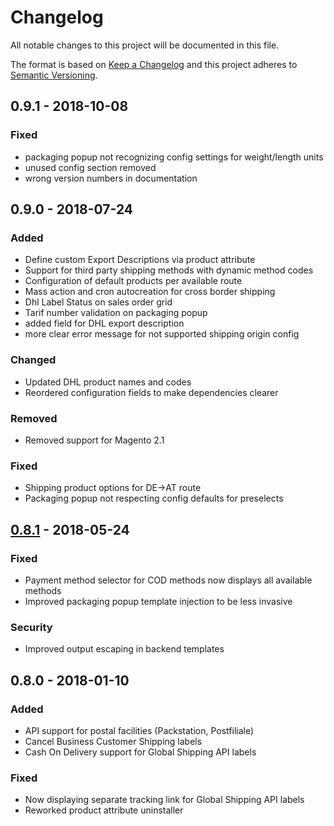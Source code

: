 # Changelog
All notable changes to this project will be documented in this file.

The format is based on [Keep a Changelog](http://keepachangelog.com/en/1.0.0/)
and this project adheres to [Semantic Versioning](http://semver.org/spec/v2.0.0.html).

## 0.9.1 - 2018-10-08

### Fixed
- packaging popup not recognizing config settings for weight/length units
- unused config section removed
- wrong version numbers in documentation

## 0.9.0 - 2018-07-24

### Added
- Define custom Export Descriptions via product attribute
- Support for third party shipping methods with dynamic method codes
- Configuration of default products per available route
- Mass action and cron autocreation for cross border shipping
- Dhl Label Status on sales order grid 
- Tarif number validation on packaging popup
- added field for DHL export description
- more clear error message for not supported shipping origin config

### Changed
- Updated DHL product names and codes
- Reordered configuration fields to make dependencies clearer

### Removed
- Removed support for Magento 2.1

### Fixed
- Shipping product options for DE->AT route
- Packaging popup not respecting config defaults for preselects


## [0.8.1] - 2018-05-24

### Fixed

- Payment method selector for COD methods now displays all available methods
- Improved packaging popup template injection to be less invasive

### Security

- Improved output escaping in backend templates

## 0.8.0 - 2018-01-10

### Added

- API support for postal facilities (Packstation, Postfiliale)
- Cancel Business Customer Shipping labels
- Cash On Delivery support for Global Shipping API labels

### Fixed

- Now displaying separate tracking link for Global Shipping API labels
- Reworked product attribute uninstaller

[0.9.1]: https://git.netresearch.de/dhl/module-shipping-m2/compare/0.9.0...0.9.1
[0.9.0]: https://git.netresearch.de/dhl/module-shipping-m2/compare/0.8.1...0.9.0
[0.8.1]: https://git.netresearch.de/dhl/module-shipping-m2/compare/0.8.0...0.8.1